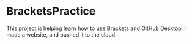 # BracketsPractice

This project is helping learn how to use Brackets and GitHub Desktop.
I made a website, and pushed it to the cloud.
